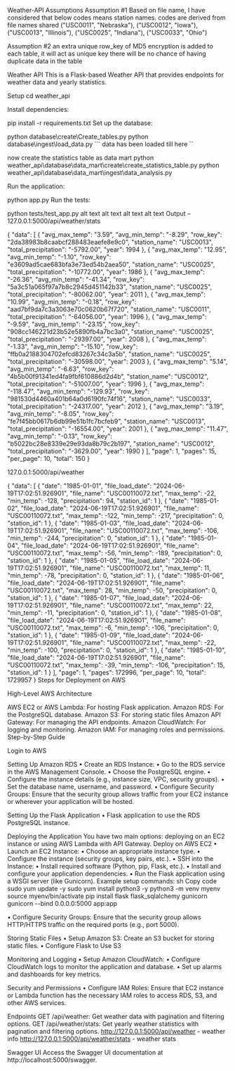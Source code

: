 Weather-API
Assumptions
Assumption #1 Based on file name, I have considered that below codes means station names. codes are derived from file names shared ("USC0011", "Nebraska"), ("USC0012", "Iowa"), ("USC0013", "Illinois"), ("USC0025", "Indiana"), ("USC0033", "Ohio")

Assumption #2 an extra unique row_key of MD5 encryption is added to each table, it will act as unique key there will be no chance of having duplicate data in the table

Weather API
This is a Flask-based Weather API that provides endpoints for weather data and yearly statistics.

Setup
cd weather_api

Install dependencies:

pip install -r requirements.txt
Set up the database:

python database\create\Create_tables.py python database\ingest\load_data.py ``` data has been loaded till here ``

 now create the statistics table as data mart python weather_api\database\data_mart\create\create_statistics_table.py python weather_api\database\data_mart\ingest\data_analysis.py

Run the application:

python app.py
Run the tests:

python tests/test_app.py
alt text alt text alt text alt text Output – 127.0.0.1:5000/api/weather/stats

{
    "data": [
        {
            "avg_max_temp": "3.59",
            "avg_min_temp": "-8.29",
            "row_key": "2da38983b8caabcf288483eaefe8e9c0",
            "station_name": "USC0013",
            "total_precipitation": "-5792.00",
            "year": 1994
        },
        {
            "avg_max_temp": "12.95",
            "avg_min_temp": "-1.10",
            "row_key": "e3609ad5cae683bfa3e73ed54b2aea50",
            "station_name": "USC0025",
            "total_precipitation": "-10772.00",
            "year": 1986
        },
        {
            "avg_max_temp": "-26.36",
            "avg_min_temp": "-41.34",
            "row_key": "5a3c51a065f97a7b8c2945d451142b33",
            "station_name": "USC0025",
            "total_precipitation": "-80062.00",
            "year": 2011
        },
        {
            "avg_max_temp": "10.99",
            "avg_min_temp": "-0.18",
            "row_key": "aad7bf9da7c3a3063e70c0620b67f720",
            "station_name": "USC0011",
            "total_precipitation": "-64056.00",
            "year": 1996
        },
        {
            "avg_max_temp": "-9.59",
            "avg_min_temp": "-23.15",
            "row_key": "908cc146221d23b52e5890fb4a7bc3a0",
            "station_name": "USC0025",
            "total_precipitation": "-29397.00",
            "year": 2008
        },
        {
            "avg_max_temp": "-1.33",
            "avg_min_temp": "-15.10",
            "row_key": "ffb0a2188304702efcd83267c34c3a5b",
            "station_name": "USC0025",
            "total_precipitation": "-30598.00",
            "year": 2003
        },
        {
            "avg_max_temp": "5.14",
            "avg_min_temp": "-6.63",
            "row_key": "4b5b00f91341ed4fa9fbf610886d2d4b",
            "station_name": "USC0012",
            "total_precipitation": "-51007.00",
            "year": 1996
        },
        {
            "avg_max_temp": "-118.47",
            "avg_min_temp": "-129.93",
            "row_key": "981530d4460a401b64a0d6190fc74f16",
            "station_name": "USC0033",
            "total_precipitation": "-24317.00",
            "year": 2012
        },
        {
            "avg_max_temp": "3.19",
            "avg_min_temp": "-8.05",
            "row_key": "fe7f45bb0617b6db99e51b1fc7bcfeb9",
            "station_name": "USC0013",
            "total_precipitation": "-16554.00",
            "year": 2001
        },
        {
            "avg_max_temp": "11.47",
            "avg_min_temp": "-0.13",
            "row_key": "b5022bc28e8339e29e93da8b79c2b197",
            "station_name": "USC0012",
            "total_precipitation": "-3629.00",
            "year": 1990
        }
    ],
    "page": 1,
    "pages": 15,
    "per_page": 10,
    "total": 150
}

127.0.0.1:5000/api/weather

{
    "data": [
        {
            "date": "1985-01-01",
            "file_load_date": "2024-06-19T17:02:51.926901",
            "file_name": "USC00110072.txt",
            "max_temp": -22,
            "min_temp": -128,
            "precipitation": 94,
            "station_id": 1
        },
        {
            "date": "1985-01-02",
            "file_load_date": "2024-06-19T17:02:51.926901",
            "file_name": "USC00110072.txt",
            "max_temp": -122,
            "min_temp": -217,
            "precipitation": 0,
            "station_id": 1
        },
        {
            "date": "1985-01-03",
            "file_load_date": "2024-06-19T17:02:51.926901",
            "file_name": "USC00110072.txt",
            "max_temp": -106,
            "min_temp": -244,
            "precipitation": 0,
            "station_id": 1
        },
        {
            "date": "1985-01-04",
            "file_load_date": "2024-06-19T17:02:51.926901",
            "file_name": "USC00110072.txt",
            "max_temp": -56,
            "min_temp": -189,
            "precipitation": 0,
            "station_id": 1
        },
        {
            "date": "1985-01-05",
            "file_load_date": "2024-06-19T17:02:51.926901",
            "file_name": "USC00110072.txt",
            "max_temp": 11,
            "min_temp": -78,
            "precipitation": 0,
            "station_id": 1
        },
        {
            "date": "1985-01-06",
            "file_load_date": "2024-06-19T17:02:51.926901",
            "file_name": "USC00110072.txt",
            "max_temp": 28,
            "min_temp": -50,
            "precipitation": 0,
            "station_id": 1
        },
        {
            "date": "1985-01-07",
            "file_load_date": "2024-06-19T17:02:51.926901",
            "file_name": "USC00110072.txt",
            "max_temp": 22,
            "min_temp": -11,
            "precipitation": 0,
            "station_id": 1
        },
        {
            "date": "1985-01-08",
            "file_load_date": "2024-06-19T17:02:51.926901",
            "file_name": "USC00110072.txt",
            "max_temp": -6,
            "min_temp": -106,
            "precipitation": 0,
            "station_id": 1
        },
        {
            "date": "1985-01-09",
            "file_load_date": "2024-06-19T17:02:51.926901",
            "file_name": "USC00110072.txt",
            "max_temp": -22,
            "min_temp": -100,
            "precipitation": 0,
            "station_id": 1
        },
        {
            "date": "1985-01-10",
            "file_load_date": "2024-06-19T17:02:51.926901",
            "file_name": "USC00110072.txt",
            "max_temp": -39,
            "min_temp": -106,
            "precipitation": 15,
            "station_id": 1
        }
    ],
    "page": 1,
    "pages": 172996,
    "per_page": 10,
    "total": 1729957
}
Steps for Deployment on AWS

High-Level AWS Architecture

AWS EC2 or AWS Lambda: For hosting Flask application.
Amazon RDS: For the PostgreSQL database.
Amazon S3: For storing static files
Amazon API Gateway: For managing the API endpoints.
Amazon CloudWatch: For logging and monitoring.
Amazon IAM: For managing roles and permissions.
Step-by-Step Guide

Login to AWS

Setting Up Amazon RDS • Create an RDS Instance: • Go to the RDS service in the AWS Management Console. • Choose the PostgreSQL engine. • Configure the instance details (e.g., instance size, VPC, security groups). • Set the database name, username, and password. • Configure Security Groups: Ensure that the security group allows traffic from your EC2 instance or wherever your application will be hosted.

Setting Up the Flask Application • Flask application to use the RDS PostgreSQL instance.

Deploying the Application You have two main options: deploying on an EC2 instance or using AWS Lambda with API Gateway. Deploy on AWS EC2 • Launch an EC2 Instance: • Choose an appropriate instance type. • Configure the instance (security groups, key pairs, etc.). • SSH into the Instance: • Install required software (Python, pip, Flask, etc.). • Install and configure your application dependencies. • Run the Flask application using a WSGI server (like Gunicorn). Example setup commands: sh Copy code sudo yum update -y sudo yum install python3 -y python3 -m venv myenv source myenv/bin/activate pip install flask flask_sqlalchemy gunicorn gunicorn --bind 0.0.0.0:5000 app:app

• Configure Security Groups: Ensure that the security group allows HTTP/HTTPS traffic on the required ports (e.g., port 5000).

Storing Static Files • Setup Amazon S3: Create an S3 bucket for storing static files. • Configure Flask to Use S3

Monitoring and Logging • Setup Amazon CloudWatch: • Configure CloudWatch logs to monitor the application and database. • Set up alarms and dashboards for key metrics.

Security and Permissions • Configure IAM Roles: Ensure that EC2 instance or Lambda function has the necessary IAM roles to access RDS, S3, and other AWS services.

Endpoints
GET /api/weather: Get weather data with pagination and filtering options.
GET /api/weather/stats: Get yearly weather statistics with pagination and filtering options.
http://127.0.0.1:5000/api/weather - weather info http://127.0.0.1:5000/api/weather/stats - weather stats

Swagger UI
Access the Swagger UI documentation at http://localhost:5000/swagger.
